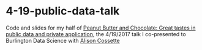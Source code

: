 # 4-19-public-data-talk
Code and slides for my half of [Peanut Butter and Chocolate: Great tastes in public data and private application](https://www.meetup.com/Burlington-Data-Scientists/events/238619415/), the 4/19/2017 talk I co-presented to Burlington Data Science with [Alison Cossette](http://alisoncossette.github.io/)
